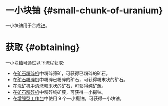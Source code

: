 # 一小块铀 {#small-chunk-of-uranium}

一小块铀用于合成[铀](/Uranium)。

# 获取 {#obtaining}

一小块铀可通过以下流程获取:

- 在[矿石粉碎机](/Ore-Crusher)中粉碎筛矿，可获得已粉碎的矿石。
- 在[矿石粉碎机](/Ore-Crusher)中粉碎已粉碎的矿石，可获得粉末状的矿石。
- 在[洗矿机](/Ore-Washer)中清洗粉末状的矿石，可获得纯矿蔟。
- 在[矿石粉碎机](/Ore-Crusher)中粉碎纯矿蔟，可获得一小撮铀。
- 在[增强型工作台](/Enhanced-Crafting-Table)中使用 9 个一小撮铀，可获得一小块铀。
